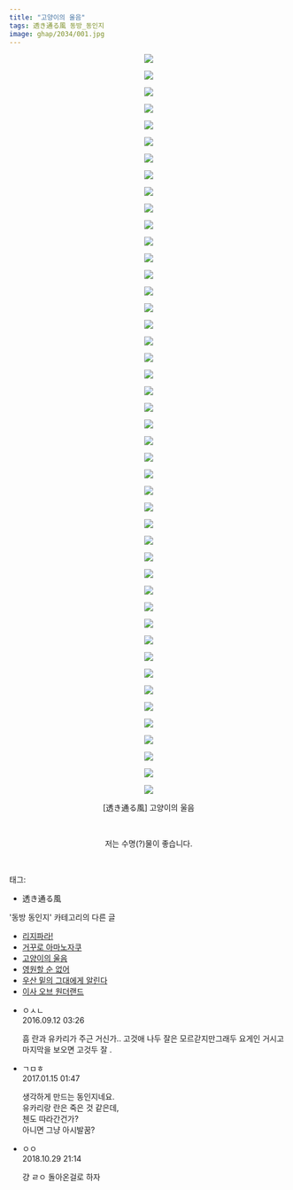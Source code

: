 ```yaml
---
title: "고양이의 울음"
tags: 透き通る風 동방_동인지
image: ghap/2034/001.jpg
---
```

<div class="article">
<p style="text-align: center; clear: none; float: none;"><img src="{{ site.nasurl }}/ghap/2034/001.jpg"/></p>
<p style="text-align: center; clear: none; float: none;"><img src="{{ site.nasurl }}/ghap/2034/002.jpg"/></p>
<p style="text-align: center; clear: none; float: none;"><img src="{{ site.nasurl }}/ghap/2034/003.jpg"/></p>
<p style="text-align: center; clear: none; float: none;"><img src="{{ site.nasurl }}/ghap/2034/004.jpg"/></p>
<p style="text-align: center; clear: none; float: none;"><img src="{{ site.nasurl }}/ghap/2034/005.jpg"/></p>
<p style="text-align: center; clear: none; float: none;"><img src="{{ site.nasurl }}/ghap/2034/006.jpg"/></p>
<p style="text-align: center; clear: none; float: none;"><img src="{{ site.nasurl }}/ghap/2034/007.jpg"/></p>
<p style="text-align: center; clear: none; float: none;"><img src="{{ site.nasurl }}/ghap/2034/008.jpg"/></p>
<p style="text-align: center; clear: none; float: none;"><img src="{{ site.nasurl }}/ghap/2034/009.jpg"/></p>
<p style="text-align: center; clear: none; float: none;"><img src="{{ site.nasurl }}/ghap/2034/010.jpg"/></p>
<p style="text-align: center; clear: none; float: none;"><img src="{{ site.nasurl }}/ghap/2034/011.jpg"/></p>
<p style="text-align: center; clear: none; float: none;"><img src="{{ site.nasurl }}/ghap/2034/012.jpg"/></p>
<p style="text-align: center; clear: none; float: none;"><img src="{{ site.nasurl }}/ghap/2034/013.jpg"/></p>
<p style="text-align: center; clear: none; float: none;"><img src="{{ site.nasurl }}/ghap/2034/014.jpg"/></p>
<p style="text-align: center; clear: none; float: none;"><img src="{{ site.nasurl }}/ghap/2034/015.jpg"/></p>
<p style="text-align: center; clear: none; float: none;"><img src="{{ site.nasurl }}/ghap/2034/016.jpg"/></p>
<p style="text-align: center; clear: none; float: none;"><img src="{{ site.nasurl }}/ghap/2034/017.jpg"/></p>
<p style="text-align: center; clear: none; float: none;"><img src="{{ site.nasurl }}/ghap/2034/018.jpg"/></p>
<p style="text-align: center; clear: none; float: none;"><img src="{{ site.nasurl }}/ghap/2034/019.jpg"/></p>
<p style="text-align: center; clear: none; float: none;"><img src="{{ site.nasurl }}/ghap/2034/020.jpg"/></p>
<p style="text-align: center; clear: none; float: none;"><img src="{{ site.nasurl }}/ghap/2034/021.jpg"/></p>
<p style="text-align: center; clear: none; float: none;"><img src="{{ site.nasurl }}/ghap/2034/022.jpg"/></p>
<p style="text-align: center; clear: none; float: none;"><img src="{{ site.nasurl }}/ghap/2034/023.jpg"/></p>
<p style="text-align: center; clear: none; float: none;"><img src="{{ site.nasurl }}/ghap/2034/024.jpg"/></p>
<p style="text-align: center; clear: none; float: none;"><img src="{{ site.nasurl }}/ghap/2034/025.jpg"/></p>
<p style="text-align: center; clear: none; float: none;"><img src="{{ site.nasurl }}/ghap/2034/026.jpg"/></p>
<p style="text-align: center; clear: none; float: none;"><img src="{{ site.nasurl }}/ghap/2034/027.jpg"/></p>
<p style="text-align: center; clear: none; float: none;"><img src="{{ site.nasurl }}/ghap/2034/028.jpg"/></p>
<p style="text-align: center; clear: none; float: none;"><img src="{{ site.nasurl }}/ghap/2034/029.jpg"/></p>
<p style="text-align: center; clear: none; float: none;"><img src="{{ site.nasurl }}/ghap/2034/030.jpg"/></p>
<p style="text-align: center; clear: none; float: none;"><img src="{{ site.nasurl }}/ghap/2034/031.jpg"/></p>
<p style="text-align: center; clear: none; float: none;"><img src="{{ site.nasurl }}/ghap/2034/032.jpg"/></p>
<p style="text-align: center; clear: none; float: none;"><img src="{{ site.nasurl }}/ghap/2034/033.jpg"/></p>
<p style="text-align: center; clear: none; float: none;"><img src="{{ site.nasurl }}/ghap/2034/034.jpg"/></p>
<p style="text-align: center; clear: none; float: none;"><img src="{{ site.nasurl }}/ghap/2034/035.jpg"/></p>
<p style="text-align: center; clear: none; float: none;"><img src="{{ site.nasurl }}/ghap/2034/036.jpg"/></p>
<p style="text-align: center; clear: none; float: none;"><img src="{{ site.nasurl }}/ghap/2034/037.jpg"/></p>
<p style="text-align: center; clear: none; float: none;"><img src="{{ site.nasurl }}/ghap/2034/038.jpg"/></p>
<p style="text-align: center; clear: none; float: none;"><img src="{{ site.nasurl }}/ghap/2034/039.jpg"/></p>
<p style="text-align: center; clear: none; float: none;"><img src="{{ site.nasurl }}/ghap/2034/040.jpg"/></p>
<p style="text-align: center; clear: none; float: none;"><img src="{{ site.nasurl }}/ghap/2034/041.jpg"/></p>
<p style="text-align: center; clear: none; float: none;"><img src="{{ site.nasurl }}/ghap/2034/042.jpg"/></p>
<p style="text-align: center; clear: none; float: none;"><img src="{{ site.nasurl }}/ghap/2034/043.jpg"/></p>
<p style="text-align: center; clear: none; float: none;"><img src="{{ site.nasurl }}/ghap/2034/044.jpg"/></p>
<p style="text-align: center; clear: none; float: none;"><img src="{{ site.nasurl }}/ghap/2034/045.jpg"/></p>
<p style="text-align: center; clear: none; float: none;">[透き通る風] 고양이의 울음</p>
<p style="text-align: center; clear: none; float: none;"><br/></p>
<p style="text-align: center; clear: none; float: none;">저는 수명(?)물이 좋습니다.</p>
<p><br/></p>
</div><div class="tagTrail">
<p>태그: </p>
<ul>
<li>透き通る風</li>
</ul>
</div><div class="another">
<p>'동방 동인지' 카테고리의 다른 글</p>
<ul>
<li><a href="/2016-09-07-ghap_2037">리지파라!</a></li>
<li><a href="/2016-09-07-ghap_2036">거꾸로 아마노자쿠</a></li>
<li><a href="/2016-09-07-ghap_2034">고양이의 울음</a></li>
<li><a href="/2016-09-07-ghap_2033">영원할 순 없어</a></li>
<li><a href="/2016-09-07-ghap_2032">우산 밑의 그대에게 알린다</a></li>
<li><a href="/2016-09-07-ghap_2031">이사 오브 원더랜드</a></li>
</ul>
</div><div class="cb_module cb_fluid">
<div class="cb_wrt cb_profile">
<div class="comment">
<ul>
<li class="cb_thumb_off" id="comment14804079">
<div class="cb_comment_area">
<div class="cb_info_area">
<div class="cb_section">
<span class="cb_nick_name">ㅇㅅㄴ</span>
</div>
<div class="cb_section">
<span class="cb_date">2016.09.12 03:26 </span>
</div>
</div>
<div class="cb_dsc_comment">
<p class="cb_dsc">
											흠 란과 유카리가 주근 거신가.. 고것애 나두 잘은 모르갇지만그래두 요게인 거시고 마지막을 보오면 고것두 잘 .
										</p>
</div>
</div></li>
<li class="cb_thumb_off" id="comment14892087">
<div class="cb_comment_area">
<div class="cb_info_area">
<div class="cb_section">
<span class="cb_nick_name">ㄱㅁㅎ</span>
</div>
<div class="cb_section">
<span class="cb_date">2017.01.15 01:47 </span>
</div>
</div>
<div class="cb_dsc_comment">
<p class="cb_dsc">
											생각하게 만드는 동인지네요.<br/>
유카리랑 란은 죽은 것 같은데,<br/>
첸도 따라간건가?<br/>
아니면 그냥 아시발꿈?
										</p>
</div>
</div></li>
<li class="cb_thumb_off" id="comment15364604">
<div class="cb_comment_area">
<div class="cb_info_area">
<div class="cb_section">
<span class="cb_nick_name">ㅇㅇ</span>
</div>
<div class="cb_section">
<span class="cb_date">2018.10.29 21:14 </span>
</div>
</div>
<div class="cb_dsc_comment">
<p class="cb_dsc">
											걍 ㄹㅇ 돌아온걸로 하자
										</p>
</div>
</div></li>
</ul>
</div>
</div><!-- commentList close -->
</div>